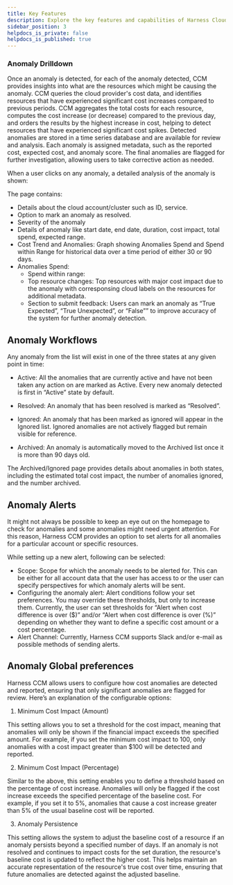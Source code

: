 ```yaml
---
title: Key Features
description: Explore the key features and capabilities of Harness Cloud Cost Management (CCM) anomaly detection system.
sidebar_position: 3
helpdocs_is_private: false
helpdocs_is_published: true
---
```


### Anomaly Drilldown

Once an anomaly is detected, for each of the anomaly detected, CCM provides insights into what are the resources which might be causing the anomaly. CCM queries the cloud provider's cost data, and identifies resources that have experienced significant cost increases compared to previous periods. CCM aggregates the total costs for each resource, computes the cost increase (or decrease) compared to the previous day, and orders the results by the highest increase in cost, helping to detect resources that have experienced significant cost spikes.
Detected anomalies are stored in a time series database and are available for review and analysis. Each anomaly is assigned metadata, such as the reported cost, expected cost, and anomaly score.
The final anomalies are flagged for further investigation, allowing users to take corrective action as needed.

When a user clicks on any anomaly, a detailed analysis of the anomaly is shown:

The page contains:
- Details about the cloud account/cluster such as ID, service.
- Option to mark an anomaly as resolved.
- Severity of the anomaly
- Details of anomaly like start date, end date, duration, cost impact, total spend, expected range.
- Cost Trend and Anomalies: Graph showing Anomalies Spend and Spend within Range for historical data over a time period of either 30 or 90 days.
- Anomalies Spend:
  - Spend within range: 
  - Top resource changes: Top resources with major cost impact due to the anomaly with corresponsing cloud labels on the resources for additional metadata.
  - Section to submit feedback: Users can mark an anomaly as “True Expected”, “True Unexpected”, or “False”” to improve accuracy of the system for further anomaly detection.

<DocVideo src="https://app.tango.us/app/embed/c2f0d526-f77e-4303-be51-a98c4bf2de88?skipCover=false&defaultListView=false&skipBranding=false&makeViewOnly=true&hideAuthorAndDetails=true" title="Anomaly Drilldown" />

## Anomaly Workflows

Any anomaly from the list will exist in one of the three states at any given point in time:

- Active: All the anomalies that are currently active and have not been taken any action on are marked as Active. Every new anomaly detected is first in “Active” state by default.

- Resolved: An anomaly that has been resolved is marked as “Resolved”.

- Ignored: An anomaly that has been marked as ignored will appear in the Ignored list. Ignored anomalies are not actively flagged but remain visible for reference.

- Archived: An anomaly is automatically moved to the Archived list once it is more than 90 days old.

The Archived/Ignored page provides details about anomalies in both states, including the estimated total cost impact, the number of anomalies ignored, and the number archived.

## Anomaly Alerts

It might not always be possible to keep an eye out on the homepage to check for anomalies and some anomalies might need urgent attention. For this reason, Harness CCM provides an option to set alerts for all anomalies for a particular account or specific resources. 

While setting up a new alert, following can be selected:
- Scope: Scope for which the anomaly needs to be alerted for. This can be either for all account data that the user has access to or the user can specify perspectives for which anomaly alerts will be sent.
- Configuring the anomaly alert: Alert conditions follow your set preferences. You may override these thresholds, but only to increase them. Currently, the user can set thresholds for “Alert when cost difference is over ($)” and/or “Alert when cost difference is over (%)” depending on whether they want to define a specific cost amount or a cost percentage.
- Alert Channel: Currently, Harness CCM supports Slack and/or e-mail as possible methods of sending alerts.

<DocVideo src="https://app.tango.us/app/embed/3536272f-5e99-4280-a983-81f710de4199?skipCover=false&defaultListView=false&skipBranding=false&makeViewOnly=true&hideAuthorAndDetails=true" title="Anomaly Alerts" />

## Anomaly Global preferences

Harness CCM allows users to configure how cost anomalies are detected and reported, ensuring that only significant anomalies are flagged for review. Here’s an explanation of the configurable options:

1. Minimum Cost Impact (Amount)

This setting allows you to set a threshold for the cost impact, meaning that anomalies will only be shown if the financial impact exceeds the specified amount. For example, if you set the minimum cost impact to 100, only anomalies with a cost impact greater than $100 will be detected and reported.

2. Minimum Cost Impact (Percentage)

Similar to the above, this setting enables you to define a threshold based on the percentage of cost increase. Anomalies will only be flagged if the cost increase exceeds the specified percentage of the baseline cost. For example, if you set it to 5%, anomalies that cause a cost increase greater than 5% of the usual baseline cost will be reported.

3. Anomaly Persistence

This setting allows the system to adjust the baseline cost of a resource if an anomaly persists beyond a specified number of days. If an anomaly is not resolved and continues to impact costs for the set duration, the resource's baseline cost is updated to reflect the higher cost. This helps maintain an accurate representation of the resource's true cost over time, ensuring that future anomalies are detected against the adjusted baseline.

<DocVideo src="https://app.tango.us/app/embed/1ccb1269-f454-40cc-876e-cb4ab0301896?skipCover=false&defaultListView=false&skipBranding=false&makeViewOnly=true&hideAuthorAndDetails=true" title="Anomaly Preferences" />